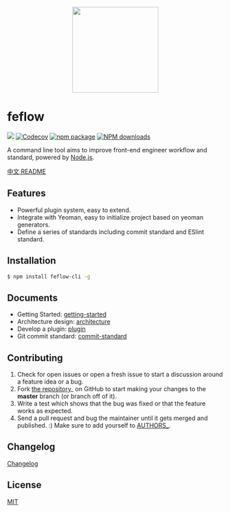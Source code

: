 <p align="center">
  <a>
    <img width="200" src="https://pub.idqqimg.com/pc/misc/files/20170911/dc2b53e557654d88bd59bfb3aad0dc99.png">
  </a>
</p>


# feflow

[![](https://img.shields.io/travis/iv-web/feflow-cli.svg?style=flat-square)](https://travis-ci.org/iv-web/feflow-cli)
[![Codecov](https://img.shields.io/codecov/c/github/iv-web/feflow-cli/master.svg?style=flat-square)](https://codecov.io/gh/iv-web/feflow-cli/branch/master)
[![npm package](https://img.shields.io/npm/v/feflow-cli.svg?style=flat-square)](https://www.npmjs.org/package/feflow-cli)
[![NPM downloads](http://img.shields.io/npm/dt/feflow-cli.svg?style=flat-square)](https://npmjs.org/package/feflow-cli)

A command line tool aims to improve front-end engineer workflow and standard, powered by [Node.js](https://nodejs.org/en/).

[中文 README](https://github.com/iv-web/feflow-cli/blob/master/README_zh-CN.md)

## Features

- Powerful plugin system, easy to extend.
- Integrate with Yeoman, easy to initialize project based on yeoman generators.
- Define a series of standards including commit standard and ESlint standard.

## Installation

``` bash
$ npm install feflow-cli -g
```

## Documents
- Getting Started: [getting-started](docs/getting-started.md)
- Architecture design: [architecture](docs/architecture.md)
- Develop a plugin: [plugin](docs/plugin.md)
- Git commit standard: [commit-standard](docs/commit-standard.md)

## Contributing

1. Check for open issues or open a fresh issue to start a discussion around a feature idea or a bug.
2. Fork [the repository](https://github.com/iv-web/feflow-cli)_ on GitHub to start making your changes to the **master** branch (or branch off of it).
3. Write a test which shows that the bug was fixed or that the feature works as expected.
4. Send a pull request and bug the maintainer until it gets merged and published. :) Make sure to add yourself to [AUTHORS_](AUTHORS).

## Changelog

[Changelog](CHANGELOG.md)

## License

[MIT](https://tldrlegal.com/license/mit-license)

